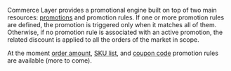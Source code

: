 Commerce Layer provides a promotional engine built on top of two main resources: [promotions](https://docs.commercelayer.io/api/resources/promotions) and promotion rules. If one or more promotion rules are defined, the promotion is triggered only when it matches all of them. Otherwise, if no promotion rule is associated with an active promotion, the related discount is applied to all the orders of the market in scope.

At the moment [order amount](https://docs.commercelayer.io/api/resources/order_amount_promotion_rules), [SKU list](https://docs.commercelayer.io/api/resources/sku_list_promotion_rules), and [coupon code](https://docs.commercelayer.io/api/resources/coupon_codes_promotion_rules) promotion rules are available (more to come).
